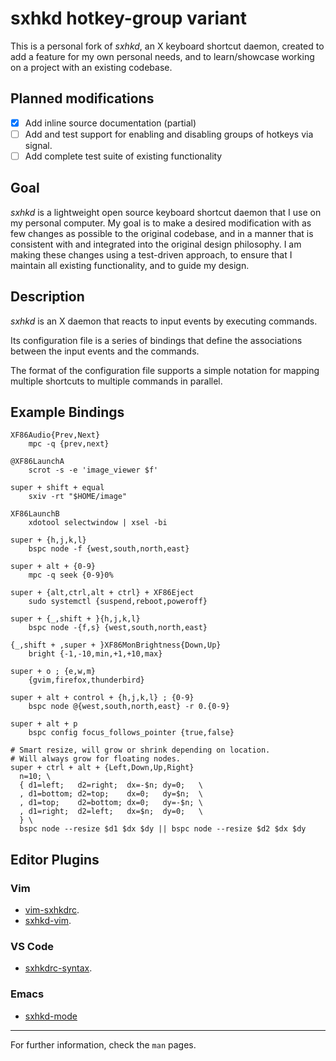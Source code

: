 # sxhkd hotkey-group variant

This is a personal fork of *sxhkd*, an X keyboard shortcut daemon,
created to add a feature for my own personal needs, and to
learn/showcase working on a project with an existing codebase.

## Planned modifications

- [X] Add inline source documentation (partial)
- [ ] Add and test support for enabling and disabling groups of hotkeys
  via signal.
- [ ] Add complete test suite of existing functionality

## Goal

*sxhkd* is a lightweight open source keyboard shortcut daemon that I use
on my personal computer. My goal is to make a desired modification with
as few changes as possible to the original codebase, and in a manner
that is consistent with and integrated into the original design
philosophy. I am making these changes using a test-driven approach,
to ensure that I maintain all existing functionality, and to guide my
design.

## Description

*sxhkd* is an X daemon that reacts to input events by executing commands.

Its configuration file is a series of bindings that define the associations between the input events and the commands.

The format of the configuration file supports a simple notation for mapping multiple shortcuts to multiple commands in parallel.

## Example Bindings

	XF86Audio{Prev,Next}
		mpc -q {prev,next}

	@XF86LaunchA
		scrot -s -e 'image_viewer $f'

	super + shift + equal
		sxiv -rt "$HOME/image"

	XF86LaunchB
		xdotool selectwindow | xsel -bi

	super + {h,j,k,l}
		bspc node -f {west,south,north,east}

	super + alt + {0-9}
		mpc -q seek {0-9}0%

	super + {alt,ctrl,alt + ctrl} + XF86Eject
		sudo systemctl {suspend,reboot,poweroff}

	super + {_,shift + }{h,j,k,l}
		bspc node -{f,s} {west,south,north,east}

	{_,shift + ,super + }XF86MonBrightness{Down,Up}
		bright {-1,-10,min,+1,+10,max}

	super + o ; {e,w,m}
		{gvim,firefox,thunderbird}

	super + alt + control + {h,j,k,l} ; {0-9}
		bspc node @{west,south,north,east} -r 0.{0-9}

	super + alt + p
		bspc config focus_follows_pointer {true,false}

	# Smart resize, will grow or shrink depending on location.
	# Will always grow for floating nodes.
	super + ctrl + alt + {Left,Down,Up,Right}
	  n=10; \
	  { d1=left;   d2=right;  dx=-$n; dy=0;   \
	  , d1=bottom; d2=top;    dx=0;   dy=$n;  \
	  , d1=top;    d2=bottom; dx=0;   dy=-$n; \
	  , d1=right;  d2=left;   dx=$n;  dy=0;   \
	  } \
	  bspc node --resize $d1 $dx $dy || bspc node --resize $d2 $dx $dy

## Editor Plugins

### Vim
- [vim-sxhkdrc](https://github.com/baskerville/vim-sxhkdrc).
- [sxhkd-vim](https://github.com/kovetskiy/sxhkd-vim).

### VS Code
- [sxhkdrc-syntax](https://github.com/mosbasik/sxhkdrc-syntax).

### Emacs
- [sxhkd-mode](https://github.com/xFA25E/sxhkd-mode)

----

For further information, check the `man` pages.
